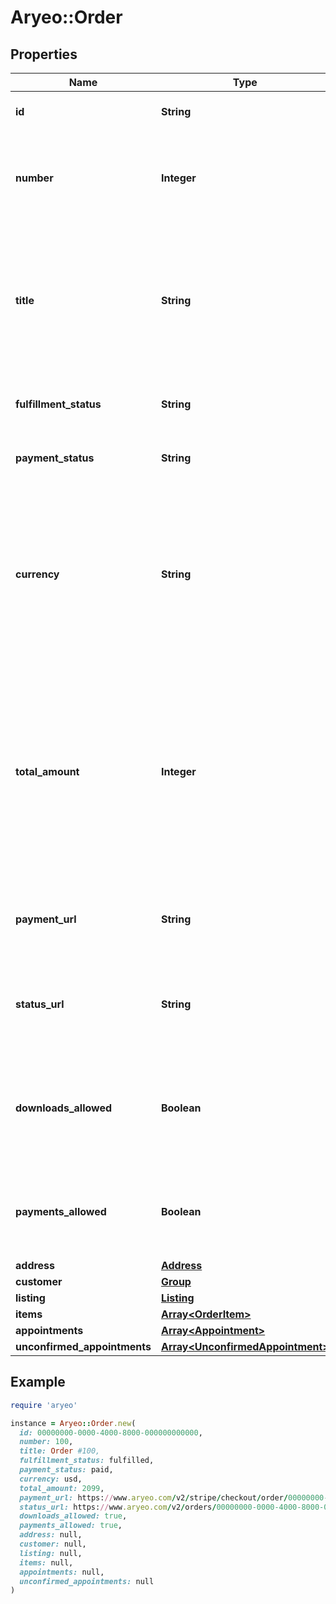# Aryeo::Order

## Properties

| Name | Type | Description | Notes |
| ---- | ---- | ----------- | ----- |
| **id** | **String** | ID of the order. UUID Version 4. |  |
| **number** | **Integer** | A vanity id used for internal tracking of orders for a given vendor. |  |
| **title** | **String** | The title of the order, generated by combining the order&#39;s number property with the prefix \&quot;Order #\&quot;. |  |
| **fulfillment_status** | **String** | The fulfillment status of the order. |  |
| **payment_status** | **String** | The payment status of the order. |  |
| **currency** | **String** | The three-letter ISO 4217 currency code for the currency in which this order was or will be transacted. Must be a supported currency of Aryeo. | [optional] |
| **total_amount** | **Integer** | A positive integer in the smallest currency unit (that is, 100 cents for $1.00) representing the total order amount that was or will be charged. This accounts for order items and taxes.  | [optional] |
| **payment_url** | **String** | A URL of a publicly-accessible webpage to pay for the order. | [optional] |
| **status_url** | **String** | A URL of a publicly-accessible webpage to see the order&#39;s status. |  |
| **downloads_allowed** | **Boolean** | Indicates if the current user is allowed to download content from the attached listing. | [optional] |
| **payments_allowed** | **Boolean** | Indicates if the current user is allowed to make a payment for the order. | [optional] |
| **address** | [**Address**](Address.md) |  | [optional] |
| **customer** | [**Group**](Group.md) |  | [optional] |
| **listing** | [**Listing**](Listing.md) |  | [optional] |
| **items** | [**Array&lt;OrderItem&gt;**](OrderItem.md) | items | [optional] |
| **appointments** | [**Array&lt;Appointment&gt;**](Appointment.md) |  | [optional] |
| **unconfirmed_appointments** | [**Array&lt;UnconfirmedAppointment&gt;**](UnconfirmedAppointment.md) |  | [optional] |

## Example

```ruby
require 'aryeo'

instance = Aryeo::Order.new(
  id: 00000000-0000-4000-8000-000000000000,
  number: 100,
  title: Order #100,
  fulfillment_status: fulfilled,
  payment_status: paid,
  currency: usd,
  total_amount: 2099,
  payment_url: https://www.aryeo.com/v2/stripe/checkout/order/00000000-0000-4000-8000-000000000000?pageType&#x3D;order,
  status_url: https://www.aryeo.com/v2/orders/00000000-0000-4000-8000-000000000000/status/public,
  downloads_allowed: true,
  payments_allowed: true,
  address: null,
  customer: null,
  listing: null,
  items: null,
  appointments: null,
  unconfirmed_appointments: null
)
```

